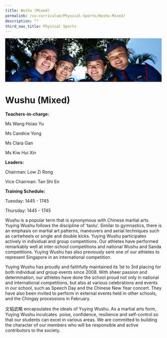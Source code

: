 ```yaml
---
title: Wushu (Mixed)
permalink: /co-curriculum/Physical-Sports/Wushu-Mixed/
description: ""
third_nav_title: Physical Sports
---
```

![](/images/CCA.jpg)

Wushu (Mixed)
=============

**Teachers-in-charge:**

Ms Wang Hsiao Yu

Ms Candice Yong 

Ms Clara Gan 

Ms Kiw Hui Xin

  

**Leaders:**

Chairman: Low Zi Rong

Vice Chairman: Tan Shi En

**Training Schedule:** 

Tuesday: 1445 - 1745

Thursday: 1445 - 1745

  

Wushu is a popular term that is synonymous with Chinese martial arts. Yuying Wushu follows the discipline of ‘taolu’. Similar to gymnastics, there is an emphasis on martial art patterns, maneuvers and aerial techniques such as cartwheels or single and double kicks. Yuying Wushu participates actively in individual and group competitions. Our athletes have performed remarkably well at inter-school competitions and national Wushu and Sanda competitions. Yuying Wushu has also previously sent one of our athletes to represent Singapore in an international competition.

  

Yuying Wushu has proudly and faithfully maintained its 1st to 3rd placing for both individual and group events since 2008. With sheer passion and determination, our athletes have done the school proud not only in national and international competitions, but also at various celebrations and events in our school, such as Speech Day and the Chinese New Year concert. They have also been invited to perform in external events held in other schools, and the Chingay processions in February. 

  

文韬武略 encapsulates the ideals of Yuying Wushu. As a martial arts form, Yuying Wushu inculcates  poise, confidence, resilience and self-control so that our students can excel in various areas. We are committed to building the character of our members who will be responsible and active contributors to the society.